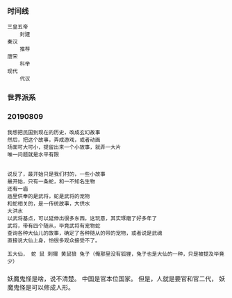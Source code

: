 

### 时间线
    三皇五帝
        封建
    秦汉
        推荐
    唐宋
        科举
    现代
        代议
    
### 世界派系

### 20190809
    
    我想把民国到现在的历史，改成玄幻故事
    然后，把这个故事，弄成游戏，或者动画
    场面可大可小，提留出来一个小故事，就弄一大片
    唯一问题就是水平有限
    
    
    说反了，最开始只是我们村的，一些小故事
    最开始，只有一条蛇，和一不知名生物
    还有一庙
    庙里供奉的是武将，蛇是武将的宠物
    和蛇相关的，是一传统故事，大供水
    大洪水
    以武将基点，可以延伸出很多东西。这玩意，其实琢磨了好多年了
    武将，带有四个随从，毕竟武将有宠物蛇
    查询各种大仙儿的故事，确定了各种随从的带的宠物，或者说是武魂
    直接说大仙上身，怕很多观众接受不了。
    
    五大仙， 蛇 鼠 刺猬 黄鼠狼 兔子（俺那里没有狐狸，兔子也是大仙的一种，只是被提及毕竟少）
    
    
###
   
   妖魔鬼怪是啥，说不清楚。
   中国是官本位国家。
   但是，人就是要官和官二代，
   妖魔鬼怪是可以修成人形。
   
      
   
   
     

    
    
    
    